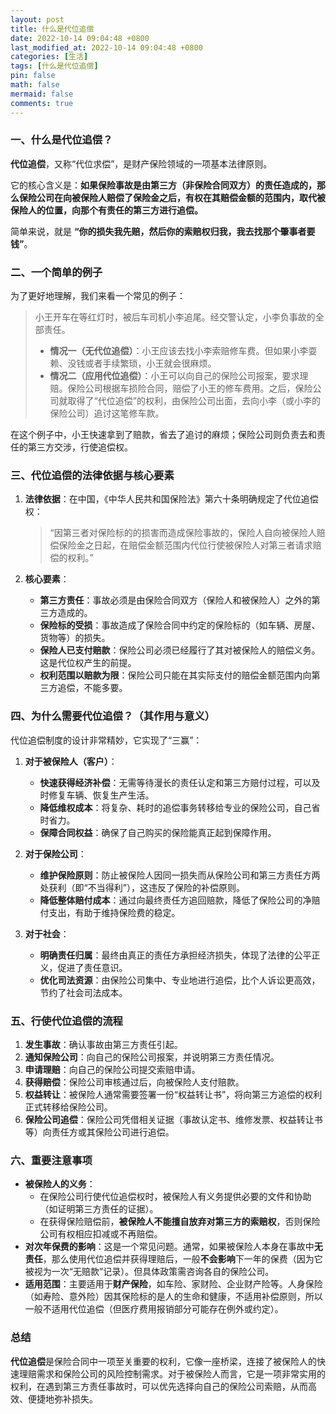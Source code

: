 ```yaml
---
layout: post
title: 什么是代位追偿
date: 2022-10-14 09:04:48 +0800
last_modified_at: 2022-10-14 09:04:48 +0800
categories: [生活]
tags: [什么是代位追偿]
pin: false
math: false
mermaid: false
comments: true
---
```





### 一、什么是代位追偿？

**代位追偿**，又称“代位求偿”，是财产保险领域的一项基本法律原则。

它的核心含义是：**如果保险事故是由第三方（非保险合同双方）的责任造成的，那么保险公司在向被保险人赔偿了保险金之后，有权在其赔偿金额的范围内，取代被保险人的位置，向那个有责任的第三方进行追偿。**

简单来说，就是 **“你的损失我先赔，然后你的索赔权归我，我去找那个肇事者要钱”**。

### 二、一个简单的例子

为了更好地理解，我们来看一个常见的例子：

> 小王开车在等红灯时，被后车司机小李追尾。经交警认定，小李负事故的全部责任。
>
> *   **情况一（无代位追偿）**：小王应该去找小李索赔修车费。但如果小李耍赖、没钱或者手续繁琐，小王就会很麻烦。
> *   **情况二（应用代位追偿）**：小王可以向自己的保险公司报案，要求理赔。保险公司根据车损险合同，赔偿了小王的修车费用。之后，保险公司就取得了“代位追偿”的权利，由保险公司出面，去向小李（或小李的保险公司）追讨这笔修车款。

在这个例子中，小王快速拿到了赔款，省去了追讨的麻烦；保险公司则负责去和责任的第三方交涉，行使追偿权。

### 三、代位追偿的法律依据与核心要素

1.  **法律依据**：在中国，《中华人民共和国保险法》第六十条明确规定了代位追偿权：
    > “因第三者对保险标的的损害而造成保险事故的，保险人自向被保险人赔偿保险金之日起，在赔偿金额范围内代位行使被保险人对第三者请求赔偿的权利。”

2.  **核心要素**：
    *   **第三方责任**：事故必须是由保险合同双方（保险人和被保险人）之外的第三方造成的。
    *   **保险标的受损**：事故造成了保险合同中约定的保险标的（如车辆、房屋、货物等）的损失。
    *   **保险人已支付赔款**：保险公司必须已经履行了其对被保险人的赔偿义务。这是代位权产生的前提。
    *   **权利范围以赔款为限**：保险公司只能在其实际支付的赔偿金额范围内向第三方追偿，不能多要。

### 四、为什么需要代位追偿？（其作用与意义）

代位追偿制度的设计非常精妙，它实现了“三赢”：

1.  **对于被保险人（客户）**：
    *   **快速获得经济补偿**：无需等待漫长的责任认定和第三方赔付过程，可以及时修复车辆、恢复生产生活。
    *   **降低维权成本**：将复杂、耗时的追偿事务转移给专业的保险公司，自己省时省力。
    *   **保障合同权益**：确保了自己购买的保险能真正起到保障作用。

2.  **对于保险公司**：
    *   **维护保险原则**：防止被保险人因同一损失而从保险公司和第三方责任方两处获利（即“不当得利”），这违反了保险的补偿原则。
    *   **降低整体赔付成本**：通过向最终责任方追回赔款，降低了保险公司的净赔付支出，有助于维持保险费的稳定。

3.  **对于社会**：
    *   **明确责任归属**：最终由真正的责任方承担经济损失，体现了法律的公平正义，促进了责任意识。
    *   **优化司法资源**：由保险公司集中、专业地进行追偿，比个人诉讼更高效，节约了社会司法成本。

### 五、行使代位追偿的流程

1.  **发生事故**：确认事故由第三方责任引起。
2.  **通知保险公司**：向自己的保险公司报案，并说明第三方责任情况。
3.  **申请理赔**：向自己的保险公司提交索赔申请。
4.  **获得赔偿**：保险公司审核通过后，向被保险人支付赔款。
5.  **权益转让**：被保险人通常需要签署一份“权益转让书”，将向第三方追偿的权利正式转移给保险公司。
6.  **保险公司追偿**：保险公司凭借相关证据（事故认定书、维修发票、权益转让书等）向责任方或其保险公司进行追偿。

### 六、重要注意事项

*   **被保险人的义务**：
    *   在保险公司行使代位追偿权时，被保险人有义务提供必要的文件和协助（如证明第三方责任的证据）。
    *   在获得保险赔偿前，**被保险人不能擅自放弃对第三方的索赔权**，否则保险公司有权相应扣减或不再赔偿。
*   **对次年保费的影响**：这是一个常见问题。通常，如果被保险人本身在事故中**无责任**，那么使用代位追偿并获得理赔后，一般**不会影响**下一年的保费（因为它被视为一次“无赔款”记录）。但具体政策需咨询各自的保险公司。
*   **适用范围**：主要适用于**财产保险**，如车险、家财险、企业财产险等。人身保险（如寿险、意外险）因其保险标的是人的生命和健康，不适用补偿原则，所以一般不适用代位追偿（但医疗费用报销部分可能存在例外或约定）。

### 总结

**代位追偿**是保险合同中一项至关重要的权利，它像一座桥梁，连接了被保险人的快速理赔需求和保险公司的风险控制需求。对于被保险人而言，它是一项非常实用的权利，在遇到第三方责任事故时，可以优先选择向自己的保险公司索赔，从而高效、便捷地弥补损失。
